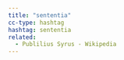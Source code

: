 ```yaml
---
title: "sententia"
cc-type: hashtag
hashtag: sententia
related:
  - Publilius Syrus - Wikipedia
---
```

